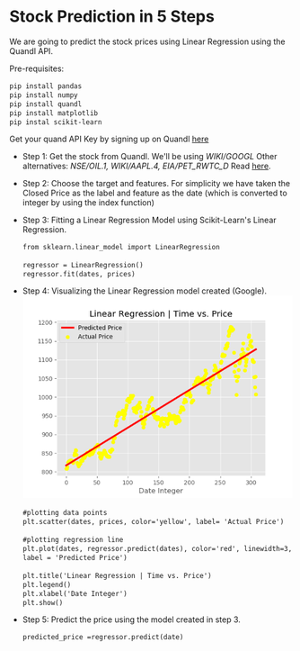 # Stock Prediction in 5 Steps

We are going to predict the stock prices using Linear Regression using the Quandl API.

Pre-requisites:
```
pip install pandas
pip install numpy
pip install quandl
pip install matplotlib
pip instal scikit-learn
```
Get your quand API Key by signing up on Quandl [here](https://www.quandl.com/account/profile)

* Step 1: 
    Get the stock from Quandl. We'll be using *WIKI/GOOGL*
    Other alternatives: *NSE/OIL.1, WIKI/AAPL.4, EIA/PET_RWTC_D* Read [here](https://www.quandl.com/databases/WIKIP/documentation?anchor=companies). 

* Step 2:
    Choose the target and features. For simplicity we have taken the Closed Price as the label and feature as the date (which is converted to integer by using the index function)
* Step 3: 
    Fitting a Linear Regression Model using Scikit-Learn's Linear Regression.
    ```
    from sklearn.linear_model import LinearRegression

    regressor = LinearRegression()
    regressor.fit(dates, prices)
    ```

* Step 4:
    Visualizing the Linear Regression model created (Google).
    ![alt Google](Figure_1.png)
    
    ```
    #plotting data points
    plt.scatter(dates, prices, color='yellow', label= 'Actual Price') 

    #plotting regression line
    plt.plot(dates, regressor.predict(dates), color='red', linewidth=3, label = 'Predicted Price') 

    plt.title('Linear Regression | Time vs. Price')
    plt.legend()
    plt.xlabel('Date Integer')
    plt.show()
    ```
* Step 5:
    Predict the price using the model created in step 3.
    ```
    predicted_price =regressor.predict(date)
    ```